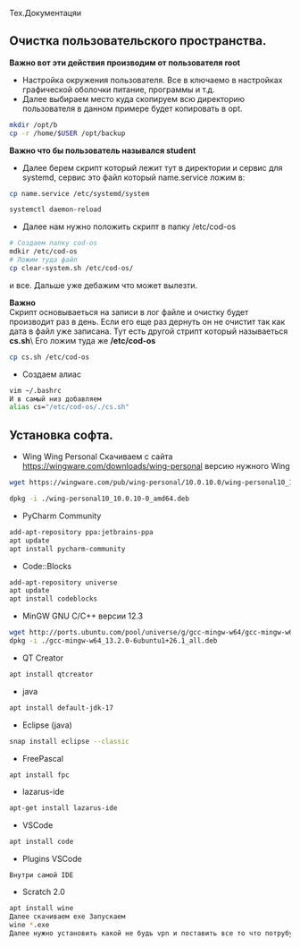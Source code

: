 Тех.Документацяи

## Очистка пользовательского пространства.
**Важно вот эти действия производим от пользователя root**
* Настройка окружения пользователя. Все в ключаемо в настройках графической оболочки питание, программы и т.д.
* Далее выбираем место куда скопируем всю директорию пользователя в данном примере будет копировать в opt.
```bash
mkdir /opt/b
cp -r /home/$USER /opt/backup
```
**Важно что бы пользователь назывался student**
* Далее берем скрипт который лежит тут в директории и сервис для systemd, сервис это файл который name.service ложим в:
```bash
cp name.service /etc/systemd/system

systemctl daemon-reload
```
* Далее нам нужно положить скрипт в папку /etc/cod-os
```bash
# Создаем папку cod-os
mdkir /etc/cod-os
# Ложим туда файл
cp clear-system.sh /etc/cod-os/
```
и все. Дальше уже дебажим что может вылезти.

**Важно**\
Скрипт основываеться на записи в лог файле и очистку будет производит раз в день. Если его еще раз дернуть он не очистит так как дата в файл уже записана.
Тут есть другой стрипт который называеться  **cs.sh**\ 
Его ложим туда же **/etc/cod-os**
```bash
cp cs.sh /etc/cod-os
```
* Создаем алиас

```bash
vim ~/.bashrc
И в самый низ добавляем 
alias cs="/etc/cod-os/./cs.sh"
```
## Установка софта.
* Wing Wing Personal
Скачиваем с сайта https://wingware.com/downloads/wing-personal версию нужного Wing

```bash 
wget https://wingware.com/pub/wing-personal/10.0.10.0/wing-personal10_10.0.10-0_amd64.deb

dpkg -i ./wing-personal10_10.0.10-0_amd64.deb
```
* PyCharm Community 
```bash 
add-apt-repository ppa:jetbrains-ppa
apt update
apt install pycharm-community
```
* Code::Blocks 
```bash
add-apt-repository universe
apt update
apt install codeblocks
```
* MinGW GNU C/C++ версии 12.3
```bash
wget http://ports.ubuntu.com/pool/universe/g/gcc-mingw-w64/gcc-mingw-w64_13.2.0-6ubuntu1+26.1_all.deb
dpkg -i ./gcc-mingw-w64_13.2.0-6ubuntu1+26.1_all.deb
```
* QT Creator
```bash
apt install qtcreator
```
* java
```bash
apt install default-jdk-17
```
* Eclipse (java)
```bash
snap install eclipse --classic
```
* FreePascal
```bash
apt install fpc
```
* lazarus-ide
```bash
apt-get install lazarus-ide
```
* VSCode
```bash
apt install code
```
* Plugins VSCode
```
Внутри самой IDE
```

* Scratch 2.0 
```bash
apt install wine
Далее скачиваем exe Запускаем
wine *.exe
Далее нужно установить какой не будь vpn и поставить все то что потрубует Scratch
```